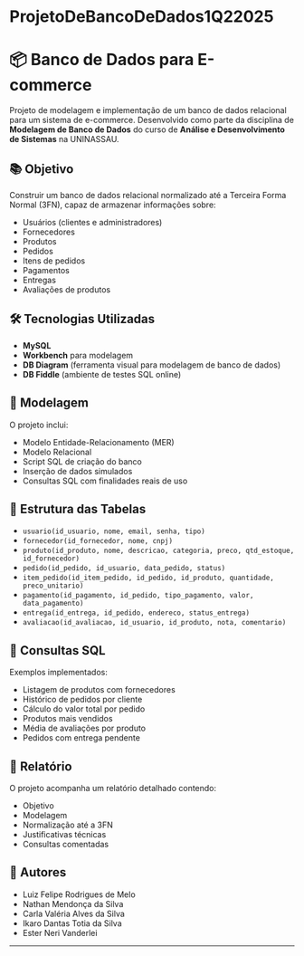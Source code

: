 # ProjetoDeBancoDeDados1Q22025
# 📦 Banco de Dados para E-commerce

Projeto de modelagem e implementação de um banco de dados relacional para um sistema de e-commerce. Desenvolvido como parte da disciplina de **Modelagem de Banco de Dados** do curso de **Análise e Desenvolvimento de Sistemas** na UNINASSAU.

## 📚 Objetivo

Construir um banco de dados relacional normalizado até a Terceira Forma Normal (3FN), capaz de armazenar informações sobre:

- Usuários (clientes e administradores)
- Fornecedores
- Produtos
- Pedidos
- Itens de pedidos
- Pagamentos
- Entregas
- Avaliações de produtos

## 🛠️ Tecnologias Utilizadas

- **MySQL**
- **Workbench** para modelagem
- **DB Diagram** (ferramenta visual para modelagem de banco de dados)
- **DB Fiddle** (ambiente de testes SQL online)

## 📐 Modelagem

O projeto inclui:

- Modelo Entidade-Relacionamento (MER)
- Modelo Relacional
- Script SQL de criação do banco
- Inserção de dados simulados
- Consultas SQL com finalidades reais de uso

## 📁 Estrutura das Tabelas

- `usuario(id_usuario, nome, email, senha, tipo)`
- `fornecedor(id_fornecedor, nome, cnpj)`
- `produto(id_produto, nome, descricao, categoria, preco, qtd_estoque, id_fornecedor)`
- `pedido(id_pedido, id_usuario, data_pedido, status)`
- `item_pedido(id_item_pedido, id_pedido, id_produto, quantidade, preco_unitario)`
- `pagamento(id_pagamento, id_pedido, tipo_pagamento, valor, data_pagamento)`
- `entrega(id_entrega, id_pedido, endereco, status_entrega)`
- `avaliacao(id_avaliacao, id_usuario, id_produto, nota, comentario)`

## 🧪 Consultas SQL

Exemplos implementados:

- Listagem de produtos com fornecedores
- Histórico de pedidos por cliente
- Cálculo do valor total por pedido
- Produtos mais vendidos
- Média de avaliações por produto
- Pedidos com entrega pendente

## 📄 Relatório

O projeto acompanha um relatório detalhado contendo:

- Objetivo
- Modelagem
- Normalização até a 3FN
- Justificativas técnicas
- Consultas comentadas

## 👥 Autores

- Luiz Felipe Rodrigues de Melo
- Nathan Mendonça da Silva
- Carla Valéria Alves da Silva
- Ikaro Dantas Totia da Silva
- Ester Neri Vanderlei
---

